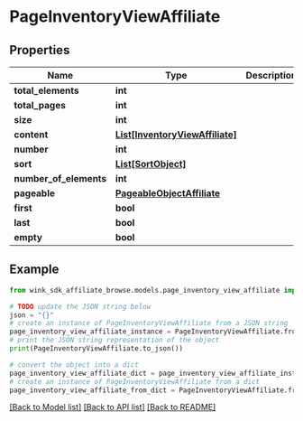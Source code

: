 # PageInventoryViewAffiliate


## Properties

Name | Type | Description | Notes
------------ | ------------- | ------------- | -------------
**total_elements** | **int** |  | [optional] 
**total_pages** | **int** |  | [optional] 
**size** | **int** |  | [optional] 
**content** | [**List[InventoryViewAffiliate]**](InventoryViewAffiliate.md) |  | [optional] 
**number** | **int** |  | [optional] 
**sort** | [**List[SortObject]**](SortObject.md) |  | [optional] 
**number_of_elements** | **int** |  | [optional] 
**pageable** | [**PageableObjectAffiliate**](PageableObjectAffiliate.md) |  | [optional] 
**first** | **bool** |  | [optional] 
**last** | **bool** |  | [optional] 
**empty** | **bool** |  | [optional] 

## Example

```python
from wink_sdk_affiliate_browse.models.page_inventory_view_affiliate import PageInventoryViewAffiliate

# TODO update the JSON string below
json = "{}"
# create an instance of PageInventoryViewAffiliate from a JSON string
page_inventory_view_affiliate_instance = PageInventoryViewAffiliate.from_json(json)
# print the JSON string representation of the object
print(PageInventoryViewAffiliate.to_json())

# convert the object into a dict
page_inventory_view_affiliate_dict = page_inventory_view_affiliate_instance.to_dict()
# create an instance of PageInventoryViewAffiliate from a dict
page_inventory_view_affiliate_from_dict = PageInventoryViewAffiliate.from_dict(page_inventory_view_affiliate_dict)
```
[[Back to Model list]](../README.md#documentation-for-models) [[Back to API list]](../README.md#documentation-for-api-endpoints) [[Back to README]](../README.md)


